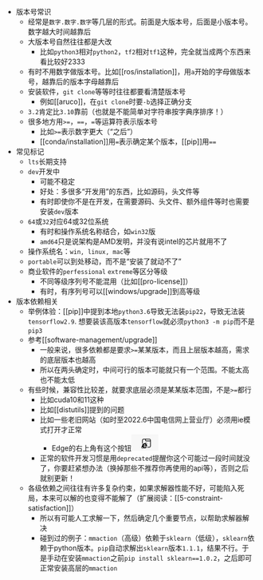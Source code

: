 - 版本号常识
  - 经常是`数字.数字.数字`等几层的形式。前面是大版本号，后面是小版本号。数字越大时间越靠后
  - 大版本号自然往往都是大改
    - 比如`python3`相对`python2`，`tf2`相对`tf1`这种，完全就当成两个东西来看比较好2333
  - 有时不用数字做版本号。比如[[ros/installation]]，用`a`开始的字母做版本号，越靠后的版本字母越靠后
  - 安装软件，`git clone`等等时往往都要看清楚版本号
    - 例如[[aruco]]，在`git clone`时要`-b`选择正确分支
  - `3.2`肯定比`3.10`靠前（也就是不能简单对字符串按字典序排序！）
  - 很多地方用`>=`，`==`，`=`等运算符表示版本号
    - 比如`>=`表示数字更大（“之后”）
    - [[conda/installation]]用`=`表示确定某个版本，[[pip]]用`==`
- 常见标记
  - `lts`长期支持
  - `dev`开发中
    - 可能不稳定
    - 好处：多很多“开发用”的东西，比如源码，头文件等
    - 有时即使你不是在开发，在需要源码、头文件、额外组件等时也需要安装`dev`版本
  - `64`或`32`对应64或32位系统
    - 有时和操作系统名称结合，如`win32`版
    - `amd64`只是说架构是AMD发明，并没有说intel的芯片就用不了
  - 操作系统名：`win, linux, mac`等
  - `portable`可以到处移动，而不是“安装了就动不了”
  - 商业软件的`perfessional` `extreme`等区分等级
    - 不同等级序列号不能混用（比如[[pro-license]]）
    - 有时，有序列号可以[[windows/upgrade]]到高等级
- 版本依赖相关
  - 举例体验：[[pip]]中提到本地`python3.6`导致无法装`pip22`，导致无法装`tensorflow2.9`. 想要装该高版本`tensorflow`就必须`python3 -m pip`而不是`pip3`
  - 参考[[software-management/upgrade]]
    - 一般来说，很多依赖都是要求`>=`某某版本，而且上层版本越高，需求的底层版本也越高
    - 所以在两头确定时，中间可行的版本可能就只有一个范围。不能太高也不能太低
  - 有些时候，兼容性比较差，就要求底层必须是某某版本范围，不是`>=`都行
    - 比如cuda10和11这种
    - 比如[[distutils]]提到的问题
    - 比如一些老旧网站（如时至2022.6中国电信网上营业厅）必须用ie模式打开才正常
      - Edge的右上角有这个按钮![](ie-mode.png)
    - 正常的软件开发习惯是用`deprecated`提醒你这个可能过一段时间就没了，你要赶紧想办法（换掉那些不推荐你再使用的api等），否则之后就别更新！
  - 各级依赖之间往往有许多复杂约束，如果求解器性能不好，可能陷入死局，本来可以解的也变得不能解了（扩展阅读：[[5-constraint-satisfaction]]）
    - 所以有可能人工求解一下，然后确定几个重要节点，以帮助求解器解决
    - 碰到过的例子：`mmaction`（高级）依赖于`sklearn`（低级），`sklearn`依赖于python版本。`pip`自动求解出`sklearn`版本`1.1.1`，结果不行。于是手动在安装`mmaction`之前`pip install sklearn==1.0.2`，之后即可正常安装高层的`mmaction`